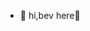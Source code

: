 - 👋 hi,bev here🐾

<!---
Kerubo2419/Kerubo2419 is a ✨ special ✨ repository because its `README.md` (this file) appears on your GitHub profile.
You can click the Preview link to take a look at your changes.
--->
